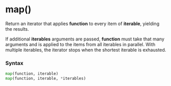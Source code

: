 # map()

Return an iterator that applies **function** to every item of **iterable**, yielding the results. 

If additional **iterables** arguments are passed, **function** must take that many arguments and is applied to the items from all iterables in parallel. With multiple iterables, the iterator stops when the shortest iterable is exhausted.

### Syntax

```python
map(function, iterable)
map(function, iterable, *iterables)
```